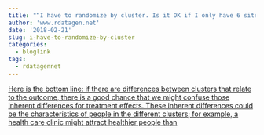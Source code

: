 ```yaml
---
title: "“I have to randomize by cluster. Is it OK if I only have 6 sites?'"
author: 'www.rdatagen.net'
date: '2018-02-21'
slug: i-have-to-randomize-by-cluster
categories:
  - bloglink
tags:
  - rdatagennet
---
```


[Here is the bottom line: if there are differences between clusters that relate to the outcome, there is a good chance that we might confuse those inherent differences for treatment effects. These inherent differences could be the characteristics of people in the different clusters; for example, a health care clinic might attract healthier people than<i class="fas fa-external-link-alt"></i>](https://www.rdatagen.net/post/i-have-to-randomize-by-site-is-it-ok-if-i-only-have-6/)


